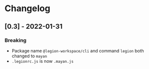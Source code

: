 # Changelog

## [0.3] - 2022-01-31
### Breaking
- Package name `@legion-workspace/cli` and command `legion` both changed to `mayan`
- `.legionrc.js` is now `.mayan.js`


